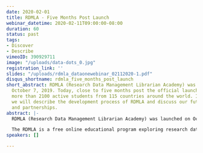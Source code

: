 ```yaml
---
date: 2020-02-01
title: RDMLA - Five Months Post Launch
webinar_datetime: 2020-02-11T09:00:00-08:00
duration: 60
status: past
tags:
- Discover
- Describe
vimeoID: 390929711
image: "/uploads/data-dots_0.jpg"
registration_link: ''
slides: "/uploads/rdmla_dataonewebinar_02112020-1.pdf"
disqus_shortname: rdmla_five_months_post_launch
short_abstract: RDMLA (Research Data Management Librarian Academy) was launched on
  October 7, 2019. Today, close to five months post the official launch, there are
  more than 2100 active students from 115 countries around the world. In this talk,
  we will describe the development process of RDMLA and discuss our future collaborations
  and partnerships.
abstract: |-
  RDMLA (Research Data Management Librarian Academy) was launched on October 7, 2019. Today, close to five months post the official launch, there are more than 2100 active students from 115 countries around the world. In this talk, we will describe the development process of RDMLA and discuss our future collaborations and partnerships.

  The RDMLA is a free online educational program exploring research data management best practices. Developed by a team of librarians and LIS faculty members who want to share their extensive knowledge/skills and promote research data services, the RDMLA consists of eight units that can be taken individually, or as a complete program. All units are available globally and can be accessed online via the Canvas learning management system. RDMLA is open to librarians, information professionals, and other professionals who work in a research-intensive environment throughout the world. On Feb 5, 2020, in partnership with Simmons School of Library and Information Science (SLIS), RDMLA launched a Continuing Education (CE) optional component, for a nominal fee.
speakers: []

---
```

